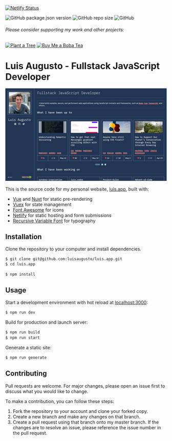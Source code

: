 [![Netlify Status](https://api.netlify.com/api/v1/badges/b9c19038-24b3-4435-9f39-9ea4489b0978/deploy-status)](https://app.netlify.com/sites/luis-codes/deploys)

![GitHub package.json version](https://img.shields.io/github/package-json/v/luisaugusto/luis.app/main)
![GitHub repo size](https://img.shields.io/github/repo-size/luisaugusto/luis.app)
![GitHub](https://img.shields.io/github/license/luisaugusto/luis.app) 

###### Please consider supporting my work and other projects:

[![Plant a Tree](https://img.shields.io/badge/Plant%20a%20Tree-%F0%9F%8C%B3-green)](https://ecologi.com/luisaugusto)
[![Buy Me a Boba Tea](https://img.shields.io/badge/Buy%20Me%20a%20Boba%20Tea-🥤-yellow)](https://buymeacoff.ee/luisaugusto)

# Luis Augusto - Fullstack JavaScript Developer

![](screenshot.png)

This is the source code for my personal website, [luis.app](https://luis.app), built with:

- [Vue](https://vuejs.org/) and [Nuxt](https://nuxtjs.org/) for static pre-rendering
- [Vuex](https://vuex.vuejs.org/) for state management
- [Font Awesome](https://fontawesome.com/) for icons
- [Netlify](https://www.netlify.com/) for static hosting and form submissions
- [Recursive Variable Font](https://www.recursive.design/) for typography

## Installation

Clone the repository to your computer and install dependencies.

```
$ git clone git@github.com:luisaugusto/luis.app.git
$ cd luis.app

$ npm install
```

## Usage

Start a development environment with hot reload at [localhost:3000](localhost:3000):

``` bash
$ npm run dev
```

Build for production and launch server:

```` bash
$ npm run build
$ npm run start
````

Generate a static site:

```` bash
$ npm run generate
````

## Contributing

Pull requests are welcome. For major changes, please open an issue first to discuss what you would like to change.

To make a contribution, you can follow these steps:

1. Fork the repository to your account and clone your forked copy.
2. Create a new branch and make any changes on that branch.
3. Create a pull request using that branch onto my master branch. If the changes are to resolve an issue, please reference the issue number in the pull request.
